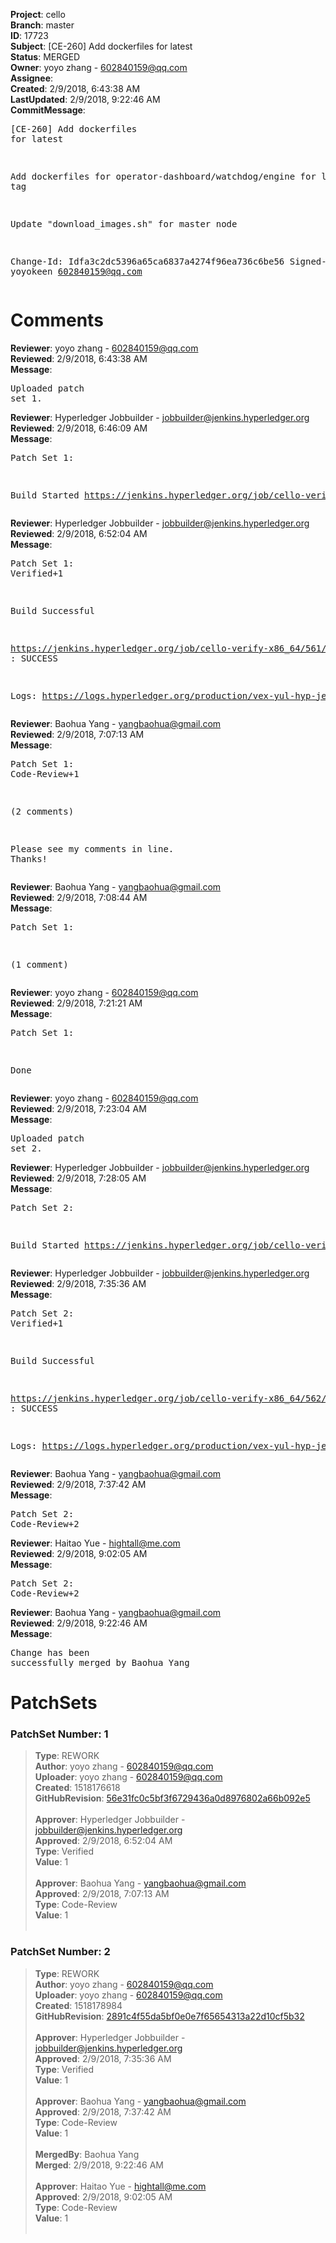 <strong>Project</strong>: cello<br><strong>Branch</strong>: master<br><strong>ID</strong>: 17723<br><strong>Subject</strong>: [CE-260] Add dockerfiles for latest<br><strong>Status</strong>: MERGED<br><strong>Owner</strong>: yoyo zhang - 602840159@qq.com<br><strong>Assignee</strong>:<br><strong>Created</strong>: 2/9/2018, 6:43:38 AM<br><strong>LastUpdated</strong>: 2/9/2018, 9:22:46 AM<br><strong>CommitMessage</strong>:<br><pre>[CE-260] Add dockerfiles for latest

Add dockerfiles for operator-dashboard/watchdog/engine for latest tag

Update "download_images.sh" for master node

Change-Id: Idfa3c2dc5396a65ca6837a4274f96ea736c6be56
Signed-off-by: yoyokeen <602840159@qq.com>
</pre><h1>Comments</h1><strong>Reviewer</strong>: yoyo zhang - 602840159@qq.com<br><strong>Reviewed</strong>: 2/9/2018, 6:43:38 AM<br><strong>Message</strong>: <pre>Uploaded patch set 1.</pre><strong>Reviewer</strong>: Hyperledger Jobbuilder - jobbuilder@jenkins.hyperledger.org<br><strong>Reviewed</strong>: 2/9/2018, 6:46:09 AM<br><strong>Message</strong>: <pre>Patch Set 1:

Build Started https://jenkins.hyperledger.org/job/cello-verify-x86_64/561/</pre><strong>Reviewer</strong>: Hyperledger Jobbuilder - jobbuilder@jenkins.hyperledger.org<br><strong>Reviewed</strong>: 2/9/2018, 6:52:04 AM<br><strong>Message</strong>: <pre>Patch Set 1: Verified+1

Build Successful 

https://jenkins.hyperledger.org/job/cello-verify-x86_64/561/ : SUCCESS

Logs: https://logs.hyperledger.org/production/vex-yul-hyp-jenkins-3/cello-verify-x86_64/561</pre><strong>Reviewer</strong>: Baohua Yang - yangbaohua@gmail.com<br><strong>Reviewed</strong>: 2/9/2018, 7:07:13 AM<br><strong>Message</strong>: <pre>Patch Set 1: Code-Review+1

(2 comments)

Please see my comments in line. Thanks!</pre><strong>Reviewer</strong>: Baohua Yang - yangbaohua@gmail.com<br><strong>Reviewed</strong>: 2/9/2018, 7:08:44 AM<br><strong>Message</strong>: <pre>Patch Set 1:

(1 comment)</pre><strong>Reviewer</strong>: yoyo zhang - 602840159@qq.com<br><strong>Reviewed</strong>: 2/9/2018, 7:21:21 AM<br><strong>Message</strong>: <pre>Patch Set 1:

Done</pre><strong>Reviewer</strong>: yoyo zhang - 602840159@qq.com<br><strong>Reviewed</strong>: 2/9/2018, 7:23:04 AM<br><strong>Message</strong>: <pre>Uploaded patch set 2.</pre><strong>Reviewer</strong>: Hyperledger Jobbuilder - jobbuilder@jenkins.hyperledger.org<br><strong>Reviewed</strong>: 2/9/2018, 7:28:05 AM<br><strong>Message</strong>: <pre>Patch Set 2:

Build Started https://jenkins.hyperledger.org/job/cello-verify-x86_64/562/</pre><strong>Reviewer</strong>: Hyperledger Jobbuilder - jobbuilder@jenkins.hyperledger.org<br><strong>Reviewed</strong>: 2/9/2018, 7:35:36 AM<br><strong>Message</strong>: <pre>Patch Set 2: Verified+1

Build Successful 

https://jenkins.hyperledger.org/job/cello-verify-x86_64/562/ : SUCCESS

Logs: https://logs.hyperledger.org/production/vex-yul-hyp-jenkins-3/cello-verify-x86_64/562</pre><strong>Reviewer</strong>: Baohua Yang - yangbaohua@gmail.com<br><strong>Reviewed</strong>: 2/9/2018, 7:37:42 AM<br><strong>Message</strong>: <pre>Patch Set 2: Code-Review+2</pre><strong>Reviewer</strong>: Haitao Yue - hightall@me.com<br><strong>Reviewed</strong>: 2/9/2018, 9:02:05 AM<br><strong>Message</strong>: <pre>Patch Set 2: Code-Review+2</pre><strong>Reviewer</strong>: Baohua Yang - yangbaohua@gmail.com<br><strong>Reviewed</strong>: 2/9/2018, 9:22:46 AM<br><strong>Message</strong>: <pre>Change has been successfully merged by Baohua Yang</pre><h1>PatchSets</h1><h3>PatchSet Number: 1</h3><blockquote><strong>Type</strong>: REWORK<br><strong>Author</strong>: yoyo zhang - 602840159@qq.com<br><strong>Uploader</strong>: yoyo zhang - 602840159@qq.com<br><strong>Created</strong>: 1518176618<br><strong>GitHubRevision</strong>: [56e31fc0c5bf3f6729436a0d8976802a66b092e5](https://github.com/hyperledger/cello/commit/56e31fc0c5bf3f6729436a0d8976802a66b092e5)<br><br><strong>Approver</strong>: Hyperledger Jobbuilder - jobbuilder@jenkins.hyperledger.org<br><strong>Approved</strong>: 2/9/2018, 6:52:04 AM<br><strong>Type</strong>: Verified<br><strong>Value</strong>: 1<br><br><strong>Approver</strong>: Baohua Yang - yangbaohua@gmail.com<br><strong>Approved</strong>: 2/9/2018, 7:07:13 AM<br><strong>Type</strong>: Code-Review<br><strong>Value</strong>: 1<br><br></blockquote><h3>PatchSet Number: 2</h3><blockquote><strong>Type</strong>: REWORK<br><strong>Author</strong>: yoyo zhang - 602840159@qq.com<br><strong>Uploader</strong>: yoyo zhang - 602840159@qq.com<br><strong>Created</strong>: 1518178984<br><strong>GitHubRevision</strong>: [2891c4f55da5bf0e0e7f65654313a22d10cf5b32](https://github.com/hyperledger/cello/commit/2891c4f55da5bf0e0e7f65654313a22d10cf5b32)<br><br><strong>Approver</strong>: Hyperledger Jobbuilder - jobbuilder@jenkins.hyperledger.org<br><strong>Approved</strong>: 2/9/2018, 7:35:36 AM<br><strong>Type</strong>: Verified<br><strong>Value</strong>: 1<br><br><strong>Approver</strong>: Baohua Yang - yangbaohua@gmail.com<br><strong>Approved</strong>: 2/9/2018, 7:37:42 AM<br><strong>Type</strong>: Code-Review<br><strong>Value</strong>: 1<br><br><strong>MergedBy</strong>: Baohua Yang<br><strong>Merged</strong>: 2/9/2018, 9:22:46 AM<br><br><strong>Approver</strong>: Haitao Yue - hightall@me.com<br><strong>Approved</strong>: 2/9/2018, 9:02:05 AM<br><strong>Type</strong>: Code-Review<br><strong>Value</strong>: 1<br><br></blockquote>